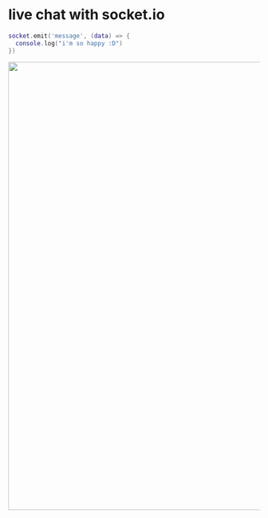 # live chat with socket.io

```lua
socket.emit('message', (data) => {
  console.log("i'm so happy :D")
})
```

<img src="https://github.com/catzSpace/livechat/assets/133279982/56ed0344-1b2e-4c42-a23f-f6f31adcf1bb" width="900px">
